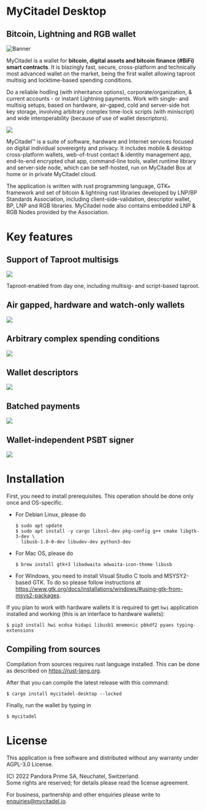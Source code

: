 # MyCitadel Desktop

## Bitcoin, Lightning and RGB wallet

![Banner](data/banner.jpg)

MyCitadel is a wallet for **bitcoin, digital assets and bitcoin finance (#BiFi) 
smart contracts**. It is blazingly fast, secure, cross-platform and technically 
most advanced wallet on the market, being the first wallet allowing taproot
multisig and locktime-based spending conditions.

Do a reliable hodling (with inheritance options), corporate/organization, &
current accounts - or instant Lightning payments. Work with single- and 
multisig setups, based on hardware, air-gaped, cold and server-side hot key 
storage, involving arbitrary complex time-lock scripts (with miniscript) and 
wide interoperability (because of use of wallet descriptors). 

![](data/screenshots/linux/history.png)

MyCitadel™ is a suite of software, hardware and Internet services focused on 
digital individual sovereignty and privacy. It includes mobile &amp; desktop 
cross-platform wallets, web-of-trust contact &amp; identity management app, 
end-to-end encrypted chat app, command-line tools, wallet runtime library and 
server-side node, which can be self-hosted, run on MyCitadel Box at home or in 
private MyCitadel cloud.

The application is written with rust programming language, GTK+ framework and 
set of bitcoin &amp; lightning rust libraries developed by LNP/BP Standards 
Association, including client-side-validation, descriptor wallet, BP, LNP and 
RGB libraries. MyCitadel node also contains embedded LNP &amp; RGB Nodes 
provided by the Association.

# Key features

## Support of Taproot multisigs

![](data/screenshots/linux/launcher.png)

Taproot-enabled from day one, including multisig- and script-based taproot.

## Air gapped, hardware and watch-only wallets

![](data/screenshots/linux/signers.png)

## Arbitrary complex spending conditions

![](data/screenshots/linux/conditions.png)

## Wallet descriptors

![](data/screenshots/linux/descriptor.png)

## Batched payments

![](data/screenshots/linux/pay.png)

## Wallet-independent PSBT signer

![](data/screenshots/linux/psbt.png)


# Installation

First, you need to install prerequisites. This operation should be done only
once and OS-specific.

- For Debian Linux, please do
    ```console
    $ sudo apt update
    $ sudo apt install -y cargo libssl-dev pkg-config g++ cmake libgtk-3-dev \
      libusb-1.0-0-dev libudev-dev python3-dev
    ```

- For Mac OS, please do
    ```console
    $ brew install gtk+3 libadwaita adwaita-icon-theme libusb
    ```

- For Windows, you need to install Visual Studio C tools and MSYSY2-based GTK.
  To do so please follow instructions at
  <https://www.gtk.org/docs/installations/windows/#using-gtk-from-msys2-packages>.

If you plan to work with hardware wallets it is required to get `hwi`
application installed and working (this is an interface to hardware wallets):
```console
$ pip3 install hwi ecdsa hidapi libusb1 mnemonic pbkdf2 pyaes typing-extensions
```

## Compiling from sources

Compilation from sources requires rust language installed. This can be done
as described on <https://rust-lang.org>. 

After that you can compile the latest release with this command:

```console
$ cargo install mycitadel-desktop --locked
```

Finally, run the wallet by typing in
```console
$ mycitadel
```

# License

This application is free software and distributed without any warranty under 
AGPL-3.0 License.

(C) 2022 Pandora Prime SA, Neuchatel, Switzerland.<br>
Some rights are reserved; for details please read the license agreement.

For business, partnership and other enquiries please write to 
<enquiries@mycitadel.io>.
